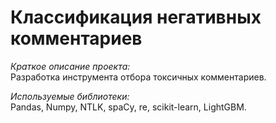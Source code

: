 # Классификация негативных комментариев
*Краткое описание проекта:*  
Разработка инструмента отбора токсичных комментариев.

*Используемые библиотеки:*  
Pandas, Numpy, NTLK, spaCy, re, scikit-learn, LightGBM.
